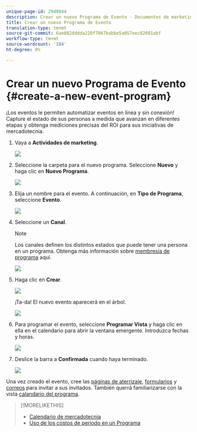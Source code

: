 ```yaml
---
unique-page-id: 2949844
description: Crear un nuevo Programa de Evento - Documentos de marketing - Documentación del producto
title: Crear un nuevo Programa de Evento
translation-type: tm+mt
source-git-commit: 6ae882dddda220f7067babbe5a057eec82601abf
workflow-type: tm+mt
source-wordcount: '184'
ht-degree: 0%

---
```



# Crear un nuevo Programa de Evento {#create-a-new-event-program}

¡Los eventos le permiten automatizar eventos en línea y sin conexión! Capture el estado de sus personas a medida que avanzan en diferentes etapas y obtenga mediciones precisas del ROI para sus iniciativas de mercadotecnia.

1. Vaya a **Actividades de marketing**.

   ![](assets/ma.png)

1. Seleccione la carpeta para el nuevo programa. Seleccione **Nuevo** y haga clic en **Nuevo Programa**.

   ![](assets/image2015-2-26-14-3a24-3a30.png)

1. Elija un nombre para el evento. A continuación, en **Tipo de Programa**, seleccione **Evento**.

   ![](assets/image2015-2-26-14-3a26-3a6.png)

1. Seleccione un **Canal**.

   >[!NOTE]
   >
   >Los canales definen los distintos estados que puede tener una persona en un programa. Obtenga más información sobre [membresía de programa](/help/marketo/product-docs/core-marketo-concepts/programs/creating-programs/understanding-program-membership.md) aquí.

   ![](assets/image2015-2-26-14-3a29-3a3.png)

1. Haga clic en **Crear**.

   ![](assets/image2015-2-26-14-3a33-3a17.png)

   ¡Ta-da! El nuevo evento aparecerá en el árbol.

   ![](assets/image2015-2-26-14-3a34-3a33.png)

1. Para programar el evento, seleccione **Programar Vista** y haga clic en ella en el calendario para abrir la ventana emergente. Introduzca fechas y horas.

   ![](assets/image2016-3-25-14-3a17-3a33.png)

1. Deslice la barra a **Confirmada** cuando haya terminado.

   ![](assets/image2016-3-25-14-3a18-3a13.png)

Una vez creado el evento, cree las [páginas de aterrizaje](/help/marketo/product-docs/demand-generation/landing-pages/free-form-landing-pages/create-a-free-form-landing-page.md), [formularios](/help/marketo/product-docs/demand-generation/forms/creating-a-form/create-a-form.md) y [correos](/help/marketo/product-docs/email-marketing/email-programs/creating-an-email-program/create-an-email-program.md) para invitar a sus invitados. También querrá familiarizarse con la vista [calandario del programa](https://docs.marketo.com/display/docs/program+schedule+view).

>[!MORELIKETHIS]
>
>* [Calendario de mercadotecnia](/help/marketo/product-docs/core-marketo-concepts/marketing-calendar/understanding-the-calendar/navigating-the-marketing-calendar.md)
>* [Uso de los costos de período en un Programa](/help/marketo/product-docs/core-marketo-concepts/programs/working-with-programs/using-period-costs-in-a-program.md)

